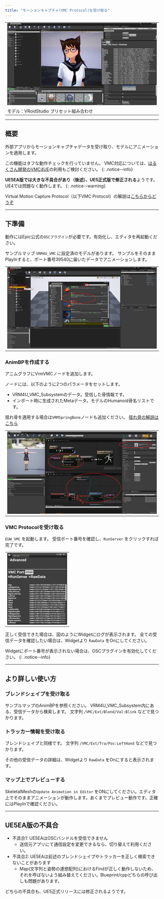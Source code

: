 ```yaml
---
title: "モーションキャプチャ(VMC Protocol)を受け取る"
---
```


||
|-|
|[![](./assets/images/small/08a_top.png)](../assets/images/08a_top.png)|
|モデル：VRoidStudio プリセット組み合わせ|

----

## 概要

外部アプリからモーションキャプチャデータを受け取り、モデルにアニメーションを適用します。

この機能はタフな動作チェックを行っていません。
VMC対応については、[はるくさん開発のVMC4UE](https://github.com/HAL9HARUKU/VMC4UE)の利用もご検討ください。
{: .notice--info}

**UE5EA版では大きな不具合があり（後述）、UE5正式版で修正される**ようです。
UE4では問題なく動作します。
{: .notice--warning}

Virtual Motion Capture Protocol（以下VMC Protocol）の解説は[こちらからどうぞ](https://protocol.vmc.info/)


----

## 下準備

動作にはEpic公式の`OSCプラグイン`が必要です。有効化し、エディタを再起動ください。

サンプルマップ `VRM4U_VMC` に設定済のモデルがあります。
サンプルをそのままPlayInすると、ポート番号39540に届いたデータでアニメーションします。

||
|-|
|[![](./assets/images/small/08a_plugin.png)](../assets/images/small/08a_plugin.png)|

### AnimBPを作成する

アニムグラフにVrmVMCノードを追加します。

ノードには、以下のように2つのパラメータをセットします。
 - VRM4U_VMC_Subsystemのデータ。受信した骨情報です。
 - インポート時に生成されたMetaデータ。モデルのHumanoid骨名リストです。

揺れ骨を適用する場合は`VRMSpringBone`ノードも追加ください。
[揺れ骨の解説はこちら](../01_animation/)

||
|-|
|[![](./assets/images/small/08a_node.png)](../assets/images/small/08a_node.png)|


### VMC Protocolを受け取る

`EUW_VMC` を起動します。
受信ポート番号を確認し、`RunServer` をクリックすれば完了です。

||
|-|
|[![](./assets/images/small/08a_panel.png)](../assets/images/small/08a_panel.png)|

正しく受信できた場合は、図のようにWidgetにログが表示されます。
全ての受信データを確認したい場合は、Widgetより `RawData` をOnにしてください。

Widgetにポート番号が表示されない場合は、OSCプラグインを有効化してください。
{: .notice--info}

----

## より詳しい使い方

### ブレンドシェイプを受け取る

サンプルマップのAnimBPを参照ください。
VRM4U_VMC_Subsystem内にある、受信データから検索します。
文字列 `/VMC/Ext/Blend/Val:Blink` などで見つかります。

### トラッカー情報を受け取る

ブレンドシェイプと同様です。
文字列 `/VMC/Ext/Tra/Pos:LeftHand` などで見つかります。

その他の受信データの詳細は、Widgetより `RawData` をOnにすると表示されます。

### マップ上でプレビューする

SkeletalMeshの`Update Animation in Editor` をONにしてください。エディタ上でそのままアニメーションが動作します。あくまでプレビュー動作です。正確にはPlayInで確認ください。

----

## UE5EA版の不具合

 - 不具合1: UE5EAはOSCバンドルを受信できません
   - 送信元アプリにて通信設定を変更できるなら、切り替えて利用ください。
 - 不具合2: UE5EAは前述のブレンドシェイプやトラッカーを正しく検索できないことがあります
   - Map(文字列と姿勢の連想配列)におけるFindが正しく動作しないため、それを呼ばないよう組み替えてください。Blueprint/cppどちらの呼び出しも問題があります。

どちらの不具合も、UE5正式リリースには修正されるようです。
